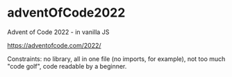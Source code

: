 # adventOfCode2022
Advent of Code 2022 - in vanilla JS

https://adventofcode.com/2022/

Constraints: no library, all in one file (no imports, for example), not too much "code golf", code readable by a beginner.